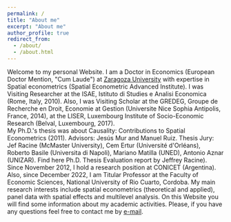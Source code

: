 ```yaml
---
permalink: /
title: "About me"
excerpt: "About me"
author_profile: true
redirect_from: 
  - /about/
  - /about.html
---
```


Welcome to my personal Website. 
I am a Doctor in Economics (European Doctor Mention, "Cum Laude") at [Zaragoza University](https://escueladoctorado.unizar.es/) with expertise in Spatial econometrics (Spatial Econometric Advanced Institute). I was Visiting Researcher at the ISAE, Istituto di Studies e Analisi Economica (Rome, Italy, 2010). Also, I was Visiting Scholar at the GREDEG, Groupe de Recherche en Droit, Economie at Gestion (Universite Nice Sophia Antipolis, France, 2014), at the LISER, Luxembourg Institute of Socio-Economic Research (Belval, Luxembourg, 2017).  
My Ph.D.'s thesis was about Causality: Contributions to Spatial Econometrics (2011). Advisors: Jesús Mur and Manuel Ruiz. Thesis Jury: Jef Racine (McMaster University), Cem Ertur (Université d'Orléans), Roberto Basile (Universita di Napoli), Mariano Matilla (UNED), Antonio Aznar (UNIZAR). Find here Ph.D. Thesis Evaluation report by Jeffrey Racine).
Since November 2012, I hold a research position at CONICET (Argentina). Also, since December 2022, I am Titular Professor at the Faculty of Economic Sciences, National University of Rio Cuarto, Cordoba. 
My main research interests include spatial econometrics (theoretical and applied), panel data with spatial effects and multilevel analysis. On this Website you will find some information about my academic activities.
Please, if you have any questions feel free to contact me by [e-mail](mherreragomez@gmail.com).
